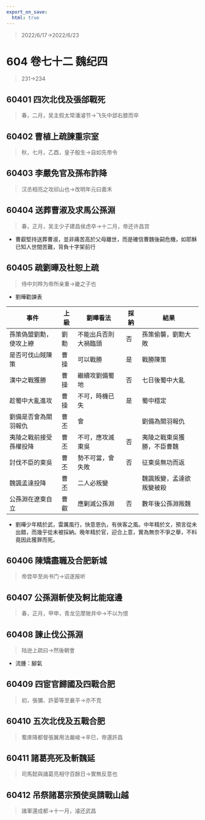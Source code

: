 ```yaml
---
export_on_save:
  html: true
---
```


> 2022/6/17->2022/6/23

# 604 卷七十二 魏纪四

> 231->234

## 60401 四次北伐及張郃戰死
> 春，二月，吴主假太常潘濬节->飞矢中郃右膝而卒

## 60402 曹植上疏諫重宗室
> 秋，七月，乙酉，皇子殷生->自如先帝令

## 60403 李嚴免官及孫布詐降
> 汉丞相亮之攻祁山也->改明年元曰嘉禾

## 60404 送葬曹淑及求馬公孫淵
> 春，正月，吴主少子建昌侯虑卒->十二月，帝还许昌宫
- 曹叡堅持送葬曹淑，並非痛苦高於父母離世，而是確信曹魏後嗣危機，如耶穌已知人世間苦難，背負十字架前行

## 60405 疏劉曄及杜恕上疏
> 侍中刘晔为帝所亲重->畿之子也
- 劉曄勸諫表

事件|上級|劉曄看法|採納|結果
--|--|--|--|--
孫策偽盟劉勳，使攻上繚|劉勳|不能出兵否則大禍臨頭|否|孫策偷襲，劉勳大敗
是否可伐山賊陳策|曹操|可以戰勝|是|戰勝陳策
漢中之戰獲勝|曹操|繼續攻劉備蜀地|否|七日後蜀中大亂
趁蜀中大亂進攻|曹操|不可，時機已失|是|蜀中穩定
劉備是否會為關羽報仇|曹丕|會||劉備為關羽報仇
夷陵之戰前接受孫權投降|曹丕|不可，應攻滅東吳|否|夷陵之戰東吳獲勝，不臣曹魏
討伐不臣的東吳|曹丕|勢不可當，會失敗|否|征東吳無功而返
魏諷孟達投降|曹丕|二人必叛變||魏諷叛變，孟達欲叛變被殺
公孫淵在遼東自立|曹叡|應剿滅公孫淵|否|數年後公孫淵叛魏

- 劉曄少年精於武，雷厲風行，快意恩仇，有俠客之風。中年精於文，預言從未出錯，而幾乎從未被採納。晚年精於官，迎合上意，實為無奈不爭之舉，不料竟因此獲罪而死。

## 60406 陳矯盡職及合肥新城
> 帝尝卒至尚书门->诏遂报听

## 60407 公孫淵斬使及軻比能寇邊
> 春，正月，甲申，青龙见摩陂井中->不以为恨

## 60408 諫止伐公孫淵
> 陆逊上疏曰->然後朝會
- 流腫：腳氣

## 60409 四宦官歸國及四戰合肥
> 初，張彌、許晏等至襄平->亦不克

## 60410 五次北伐及五戰合肥
> 蜀庲降都督張翼用法嚴峻->辛巳，帝還許昌

## 60411 諸葛亮死及斬魏延
> 司馬懿與諸葛亮相守百餘日->實無反意也

## 60412 吊祭諸葛宗預使吳請戰山越
> 諸軍還成都->十一月，濬还武昌
